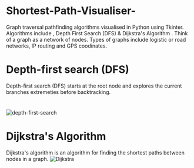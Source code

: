 # Shortest-Path-Visualiser-
Graph traversal pathfinding algorithms visualised in Python using Tkinter. Algorithms include , Depth First Search (DFS) & Dijkstra's Algorithm . Think of a graph as a network of nodes. Types of graphs include logistic or road networks, IP routing and GPS coodinates.

# Depth-first search (DFS)
Depth-first search (DFS) starts at the root node and explores the current branches extremeties before backtracking.
# 
![depth-first-search](https://github.com/user-attachments/assets/49967a5d-3623-47ec-bf2f-6ef28393668d)



 #
 
# Dijkstra's Algorithm
Dijkstra's algorithm is an algorithm for finding the shortest paths between nodes in a graph.
![Dijkstra](https://github.com/user-attachments/assets/5ca712ee-62a6-4723-85da-0874f138ab6c)



